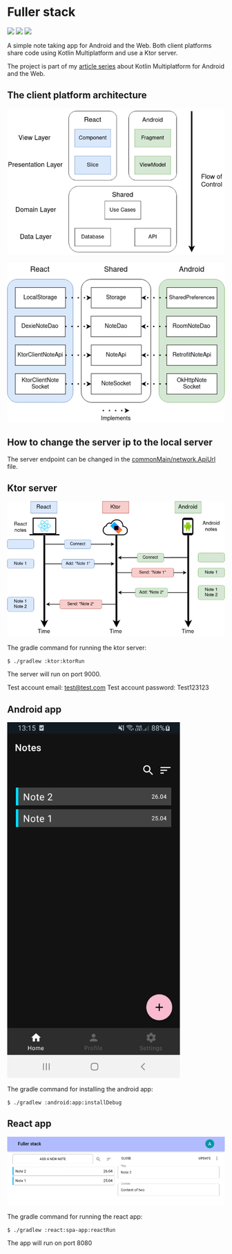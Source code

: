 # Fuller stack
![](https://github.com/AKJAW/fuller-stack-kotlin-multiplatform/workflows/Build%20all%20platforms/badge.svg)
![](https://github.com/AKJAW/fuller-stack-kotlin-multiplatform/workflows/Static%20code%20analysis/badge.svg)
![](https://github.com/AKJAW/fuller-stack-kotlin-multiplatform/workflows/Tests/badge.svg)

A simple note taking app for Android and the Web. Both client platforms share code using Kotlin Multiplatform and use
a Ktor server.

The project is part of my [article series](https://akjaw.com/kotlin-multiplatform-for-android-and-the-web-part-1/) about
Kotlin Multiplatform for Android and the Web.

## The client platform architecture
![Apps architecture](assets/apps-architecture.png)

![Apps architecture](assets/data-layer-implementations.png)

## How to change the server ip to the local server
The server endpoint can be changed in the [commonMain/network.ApiUrl](shared/src/commonMain/kotlin/network/ApiUrl.kt) 
file.

## Ktor server

![Apps architecture](assets/socket-update.png)

The gradle command for running the ktor server:
```
$ ./gradlew :ktor:ktorRun
```
The server will run on port 9000.

Test account email: test@test.com
Test account password: Test123123

## Android app

<img src="assets/android-home.png" alt="Apps architecture" width="400px"/>


The gradle command for installing the android app:
```
$ ./gradlew :android:app:installDebug
```

## React app

![Apps architecture](assets/react-home.png)

The gradle command for running the react app:
```
$ ./gradlew :react:spa-app:reactRun
```
The app will run on port 8080